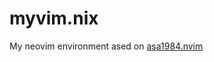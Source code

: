 # myvim.nix

 My neovim environment ased on [asa1984.nvim](https://github.com/asa1984/asa1984.nvim)

